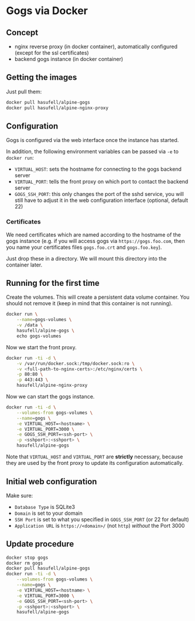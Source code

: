 # Gogs via Docker

## Concept

* nginx reverse proxy (in docker container), automatically configured (except for the ssl certificates)
* backend gogs instance (in docker container)

## Getting the images

Just pull them:
```sh
docker pull hasufell/alpine-gogs
docker pull hasufell/alpine-nginx-proxy
```

## Configuration

Gogs is configured via the web interface once the instance has started.

In addition, the following environment variables can be passed via `-e` to
`docker run`:
* `VIRTUAL_HOST`: sets the hostname for connecting to the gogs backend server
* `VIRTUAL_PORT`: tells the front proxy on which port to contact the backend server
* `GOGS_SSH_PORT`: this only changes the port of the sshd service, you will still have to adjust it in the web configuration interface (optional, default 22)

### Certificates

We need certificates which are named according to the hostname
of the gogs instance (e.g. if you will access gogs via
`https://gogs.foo.com`, then you name your certificates files
`gogs.foo.crt` and `gogs.foo.key`).

Just drop these in a directory. We will mount this directory into the
container later.

## Running for the first time

Create the volumes. This will create a persistent data volume container.
You should not remove it (keep in mind that this container is not running).
```sh
docker run \
	--name=gogs-volumes \
	-v /data \
	hasufell/alpine-gogs \
	echo gogs-volumes
```

Now we start the front proxy.
```sh
docker run -ti -d \
	-v /var/run/docker.sock:/tmp/docker.sock:ro \
	-v <full-path-to-nginx-certs>:/etc/nginx/certs \
	-p 80:80 \
	-p 443:443 \
	hasufell/alpine-nginx-proxy
```

Now we can start the gogs instance.

```sh
docker run -ti -d \
	--volumes-from gogs-volumes \
	--name=gogs \
	-e VIRTUAL_HOST=<hostname> \
	-e VIRTUAL_PORT=3000 \
	-e GOGS_SSH_PORT=<ssh-port> \
	-p <sshport>:<sshport> \
	hasufell/alpine-gogs
```

Note that `VIRTUAL_HOST` and `VIRTUAL_PORT` are __strictly__ necessary,
because they are used by the front proxy to update its configuration
automatically.

## Initial web configuration

Make sure:
* `Database Type` is SQLite3
* `Domain` is set to your domain
* `SSH Port` is set to what you specified in `GOGS_SSH_PORT` (or 22 for default)
* `Application URL` is `https://<domain>/` (not `http`) _without_ the Port 3000

## Update procedure
```sh
docker stop gogs
docker rm gogs
docker pull hasufell/alpine-gogs
docker run -ti -d \
	--volumes-from gogs-volumes \
	--name=gogs \
	-e VIRTUAL_HOST=<hostname> \
	-e VIRTUAL_PORT=3000 \
	-e GOGS_SSH_PORT=<ssh-port> \
	-p <sshport>:<sshport> \
	hasufell/alpine-gogs
```
